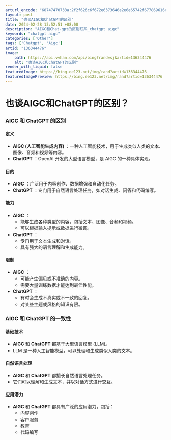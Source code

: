 ```yaml
---
arturl_encode: "68747470733a:2f2f626c6f672e6373646e2e6e65742f677869616e677a692f:61727469636c652f64657461696c732f313336333434343736"
layout: post
title: "也谈AIGC和ChatGPT的区别"
date: 2024-02-28 13:52:51 +08:00
description: "AIGC和Chat-gpt的区别联系_chatgpt aigc"
keywords: "chatgpt aigc"
categories: ['Other']
tags: ['Chatgpt', 'Aigc']
artid: "136344476"
image:
    path: https://api.vvhan.com/api/bing?rand=sj&artid=136344476
    alt: "也谈AIGC和ChatGPT的区别"
render_with_liquid: false
featuredImage: https://bing.ee123.net/img/rand?artid=136344476
featuredImagePreview: https://bing.ee123.net/img/rand?artid=136344476
---
```


# 也谈AIGC和ChatGPT的区别？

### AIGC 和 ChatGPT 的区别

#### 定义

* **AIGC (人工智能生成内容)**
  ：一种人工智能技术，用于生成类似人类的文本、图像、音频和视频等内容。
* **ChatGPT**
  ：OpenAI 开发的大型语言模型，是 AIGC 的一种具体实现。

#### 目的

* **AIGC**
  ：广泛用于内容创作、数据增强和自动化任务。
* **ChatGPT**
  ：专门用于自然语言处理任务，如对话生成、问答和代码编写。

#### 能力

* **AIGC**
  ：
  + 能够生成各种类型的内容，包括文本、图像、音频和视频。
  + 可以根据输入提示或数据进行微调。
* **ChatGPT**
  ：
  + 专门用于文本生成和对话。
  + 具有强大的语言理解和生成能力。

#### 限制

* **AIGC**
  ：
  + 可能产生偏见或不准确的内容。
  + 需要大量训练数据才能达到最佳性能。
* **ChatGPT**
  ：
  + 有时会生成不真实或不一致的回复。
  + 对某些主题或风格的知识有限。

### AIGC 和 ChatGPT 的一致性

#### 基础技术

* **AIGC**
  和
  **ChatGPT**
  都基于大型语言模型 (LLM)。
* LLM 是一种人工智能模型，可以处理和生成类似人类的文本。

#### 自然语言处理

* **AIGC**
  和
  **ChatGPT**
  都擅长自然语言处理任务。
* 它们可以理解和生成文本，并以对话方式进行交互。

#### 应用潜力

* **AIGC**
  和
  **ChatGPT**
  都具有广泛的应用潜力，包括：
  + 内容创作
  + 客户服务
  + 教育
  + 代码编写